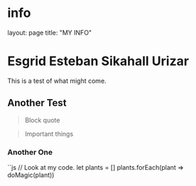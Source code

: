 # info

layout: page
title: "MY INFO"
<!-- permalink: /info -->

# Esgrid Esteban Sikahall Urizar

This is a test of what might come.

## Another Test

> Block quote

> Important things

### Another One

``js
// Look at my code.
let plants = []
plants.forEach(plant => doMagic(plant))
```

